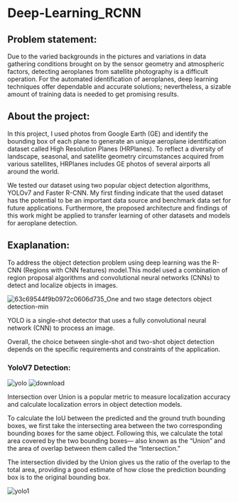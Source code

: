 # Deep-Learning_RCNN

## Problem statement:

Due to the varied backgrounds in the pictures and variations in data gathering conditions brought on by the sensor geometry and atmospheric factors, detecting aeroplanes from satellite photography is a difficult operation. For the automated identification of aeroplanes, deep learning techniques offer dependable and accurate solutions; nevertheless, a sizable amount of training data is needed to get promising results.

## About the project:

In this project, I used photos from Google Earth (GE) and identify the bounding box of each plane to generate an unique aeroplane identification dataset called High Resolution Planes (HRPlanes). To reflect a diversity of landscape, seasonal, and satellite geometry circumstances acquired from various satellites, HRPlanes includes GE photos of several airports all around the world.

We tested our dataset using two popular object detection algorithms, YOLOv7 and Faster R-CNN. My first finding indicate that the used dataset has the potential to be an important data source and benchmark data set for future applications. Furthermore, the proposed architecture and findings of this work might be applied to transfer learning of other datasets and models for aeroplane detection.

## Exaplanation:

To address the object detection problem using deep learning was the R-CNN (Regions with CNN features) model.This model used a combination of region proposal algorithms and convolutional neural networks (CNNs) to detect and localize objects in images.

![63c69544f9b0972c0606d735_One and two stage detectors object detection-min](https://user-images.githubusercontent.com/118846871/218386709-8b63d888-2819-4c49-a8a2-874cc714c8e1.jpg)

YOLO is a single-shot detector that uses a fully convolutional neural network (CNN) to process an image.

Overall, the choice between single-shot and two-shot object detection depends on the specific requirements and constraints of the application.


### YoloV7 Detection: 

![yolo](https://user-images.githubusercontent.com/118846871/218386202-748310ac-ed75-47ec-ade3-da5faa5229ca.png)
![download](https://user-images.githubusercontent.com/118846871/218386241-07be5ede-d9c1-4fa1-a027-425958f90771.png)

Intersection over Union is a popular metric to measure localization accuracy and calculate localization errors in object detection models.

To calculate the IoU between the predicted and the ground truth bounding boxes, we first take the intersecting area between the two corresponding bounding boxes for the same object. 
Following this, we calculate the total area covered by the two bounding boxes— also known as the “Union” and the area of overlap between them called the “Intersection.”

The intersection divided by the Union gives us the ratio of the overlap to the total area, providing a good estimate of how close the prediction bounding box is to the original bounding box.

![yolo1](https://user-images.githubusercontent.com/118846871/218385836-d08cff2d-fce1-4eec-8ca2-40a69b6adfcb.png)
